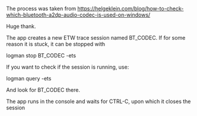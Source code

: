 The process was taken from https://helgeklein.com/blog/how-to-check-which-bluetooth-a2dp-audio-codec-is-used-on-windows/

Huge thank.

The app creates a new ETW trace session named BT_CODEC. If for some reason it is
stuck, it can be stopped with

logman stop BT_CODEC -ets

If you want to check if the session is running, use:

logman query -ets

And look for BT_CODEC there.

The app runs in the console and waits for CTRL-C, upon which it closes the
session
